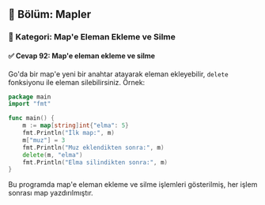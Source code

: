## 📘 Bölüm: Mapler  
### 🔹 Kategori: Map'e Eleman Ekleme ve Silme  
#### ✅ Cevap 92: Map'e eleman ekleme ve silme

Go'da bir map'e yeni bir anahtar atayarak eleman ekleyebilir, `delete` fonksiyonu ile eleman silebilirsiniz. Örnek:

```go
package main
import "fmt"

func main() {
    m := map[string]int{"elma": 5}
    fmt.Println("İlk map:", m)
    m["muz"] = 3
    fmt.Println("Muz eklendikten sonra:", m)
    delete(m, "elma")
    fmt.Println("Elma silindikten sonra:", m)
}
```

Bu programda map'e eleman ekleme ve silme işlemleri gösterilmiş, her işlem sonrası map yazdırılmıştır.
